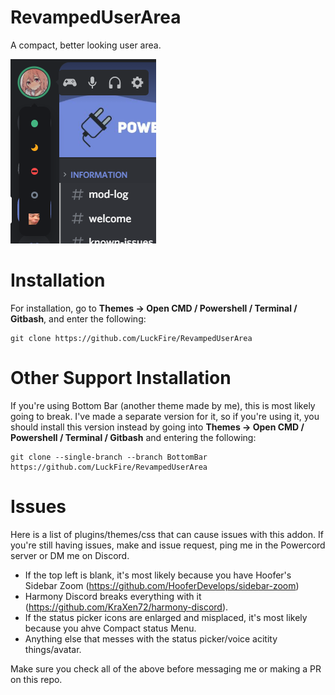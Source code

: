 # RevampedUserArea
A compact, better looking user area.

![Preview](./Previews/AreaPreviewV2.png)

# Installation
For installation, go to **Themes -> Open CMD / Powershell / Terminal / Gitbash**, and enter the following:
```
git clone https://github.com/LuckFire/RevampedUserArea
```

# Other Support Installation
If you're using Bottom Bar (another theme made by me), this is most likely going to break. I've made a separate version for it, so if you're using it, you should install this version instead by going into **Themes -> Open CMD / Powershell / Terminal / Gitbash** and entering the following:
```
git clone --single-branch --branch BottomBar https://github.com/LuckFire/RevampedUserArea
```

# Issues
Here is a list of plugins/themes/css that can cause issues with this addon. If you're still having issues, make and issue request, ping me in the Powercord server or DM me on Discord.

- If the top left is blank, it's most likely because you have Hoofer's Sidebar Zoom (https://github.com/HooferDevelops/sidebar-zoom)
- Harmony Discord breaks everything with it (https://github.com/KraXen72/harmony-discord). 
- If the status picker icons are enlarged and misplaced, it's most likely because you ahve Compact status Menu.
- Anything else that messes with the status picker/voice acitity things/avatar.

Make sure you check all of the above before messaging me or making a PR on this repo.
